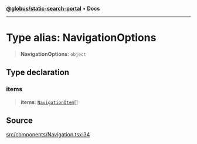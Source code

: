 [**@globus/static-search-portal**](../../README.md) • **Docs**

***

# Type alias: NavigationOptions

> **NavigationOptions**: `object`

## Type declaration

### items

> **items**: [`NavigationItem`](NavigationItem.md)[]

## Source

[src/components/Navigation.tsx:34](https://github.com/globus/static-search-portal/blob/baa2d7ee8b5271b1d58d6455e5096e077c19aecd/src/components/Navigation.tsx#L34)
